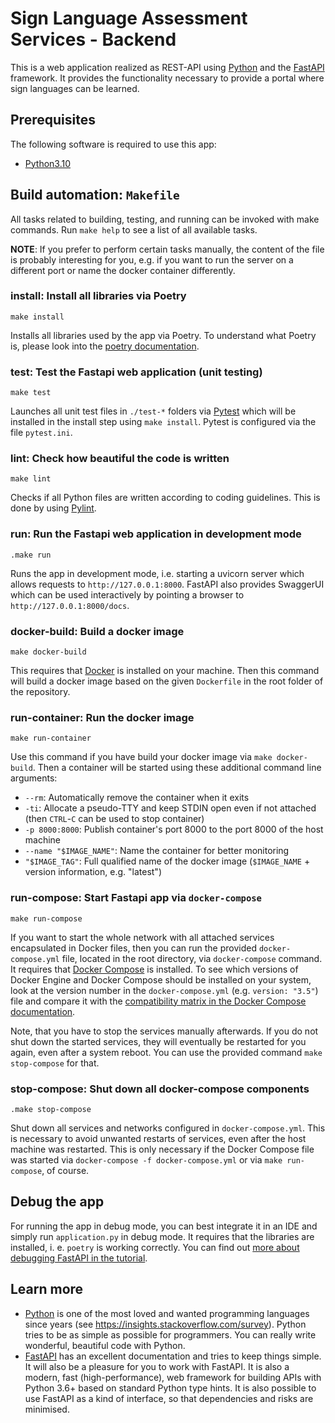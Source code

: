 # Sign Language Assessment Services - Backend

This is a web application realized as REST-API using [Python][1] and the
[FastAPI][2] framework. It provides the functionality necessary to
provide a portal where sign languages can be learned.

## Prerequisites

The following software is required to use this app:

- [Python3.10][1]

## Build automation: `Makefile`

All tasks related to building, testing, and running can be invoked with
make commands. Run `make help` to see a list of all available tasks.

**NOTE**: If you prefer to perform certain tasks manually, the content of the
file is probably interesting for you, e.g. if you want to run the server on
a different port or name the docker container differently.

### install: Install all libraries via Poetry 

`make install`

Installs all libraries used by the app via Poetry. To understand what
Poetry is, please look into the [poetry documentation][3].

### test: Test the Fastapi web application (unit testing)

`make test`

Launches all unit test files in `./test-*` folders via [Pytest][8] which
will be installed in the install step using `make install`. Pytest is
configured via the file `pytest.ini`.

### lint: Check how beautiful the code is written

`make lint`

Checks if all Python files are written according to coding guidelines.
This is done by using [Pylint][9].

### run: Run the Fastapi web application in development mode 

`.make run`

Runs the app in development mode, i.e. starting a uvicorn server which
allows requests to `http://127.0.0.1:8000`. FastAPI also provides
SwaggerUI which can be used interactively by pointing a browser to
`http://127.0.0.1:8000/docs`.

### docker-build: Build a docker image

`make docker-build`

This requires that [Docker][11] is installed on your machine. Then this
command will build a docker image based on the given `Dockerfile` in the
root folder of the repository.

### run-container: Run the docker image

`make run-container`

Use this command if you have build your docker image via `make docker-build`.
Then a container will be started using these additional command line
arguments:

  - `--rm`: Automatically remove the container when it exits
  - `-ti`: Allocate a pseudo-TTY and keep STDIN open even if not
           attached (then `CTRL`-`C` can be used to stop container)
  - `-p 8000:8000`: Publish container's port 8000 to the port 8000 of
                    the host machine
  - `--name "$IMAGE_NAME"`: Name the container for better monitoring
  - `"$IMAGE_TAG"`: Full qualified name of the docker image (`$IMAGE_NAME` + version information, e.g. "latest")

### run-compose: Start Fastapi app via `docker-compose`

`make run-compose`

If you want to start the whole network with all attached services
encapsulated in Docker files, then you can run the provided
`docker-compose.yml` file, located in the root directory, via
`docker-compose` command. It requires that [Docker Compose][12] is
installed. To see which versions of Docker Engine and Docker Compose
should be installed on your system, look at the version number in the
`docker-compose.yml` (e.g. `version: "3.5"`) file and compare it with
the [compatibility matrix in the Docker Compose documentation][13].

Note, that you have to stop the services manually afterwards. If you do
not shut down the started services, they will eventually be restarted
for you again, even after a system reboot. You can use the provided
command `make stop-compose` for that.

### stop-compose: Shut down all docker-compose components

`.make stop-compose`

Shut down all services and networks configured in `docker-compose.yml`.
This is necessary to avoid unwanted restarts of services, even after the
host machine was restarted. This is only necessary if the Docker Compose
file was started via `docker-compose -f docker-compose.yml` or via
`make run-compose`, of course.  

## Debug the app

For running the app in debug mode, you can best integrate it in an IDE
and simply run `application.py` in debug mode. It requires that the
libraries are installed, i. e. `poetry` is working correctly. You can
find out [more about debugging FastAPI in the tutorial][10].

## Learn more

- [Python][1] is one of the most loved and wanted programming languages
  since years (see https://insights.stackoverflow.com/survey). Python tries to
  be as simple as possible for programmers. You can really write wonderful,
  beautiful code with Python.
- [FastAPI][2] has an excellent documentation and tries to keep things
  simple. It will also be a pleasure for you to work with FastAPI. It is
  also a modern, fast (high-performance), web framework for building
  APIs with Python 3.6+ based on standard Python type hints. It is also possible
  to use FastAPI as a kind of interface, so that dependencies and risks are minimised.


[1]: https://python.org
[2]: https://fastapi.tiangolo.com
[3]: https://python-poetry.org/
[4]: https://www.gnu.org/software/bash
[5]: https://gitforwindows.org
[6]: https://docs.microsoft.com/windows/wsl/install-win10
[7]: https://www.cygwin.com
[8]: https://docs.pytest.org
[9]: https://www.pylint.org
[10]: https://fastapi.tiangolo.com/tutorial/debugging
[11]: https://www.docker.com
[12]: https://docs.docker.com/compose/install
[13]: https://docs.docker.com/compose/compose-file/#compose-and-docker-compatibility-matrix
